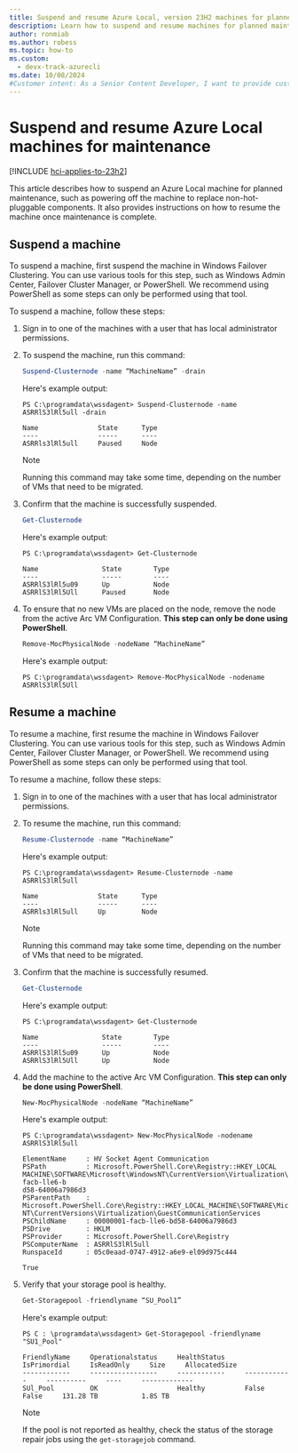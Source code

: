 ```yaml
---
title: Suspend and resume Azure Local, version 23H2 machines for planned maintenance operations
description: Learn how to suspend and resume machines for planned maintenance operations.
author: ronmiab
ms.author: robess
ms.topic: how-to
ms.custom:
  - devx-track-azurecli
ms.date: 10/08/2024
#Customer intent: As a Senior Content Developer, I want to provide customers with content and steps to help them successfully suspend and resume their machines for planned maintenance.
---
```


# Suspend and resume Azure Local machines for maintenance

[!INCLUDE [hci-applies-to-23h2](../../hci/includes/hci-applies-to-23h2.md)]

This article describes how to suspend an Azure Local machine for planned maintenance, such as powering off the machine to replace non-hot-pluggable components. It also provides instructions on how to resume the machine once maintenance is complete. 

## Suspend a machine

To suspend a machine, first suspend the machine in Windows Failover Clustering. You can use various tools for this step, such as Windows Admin Center, Failover Cluster Manager, or PowerShell. We recommend using PowerShell as some steps can only be performed using that tool.

To suspend a machine, follow these steps:

1. Sign in to one of the machines with a user that has local administrator permissions.
1. To suspend the machine, run this command:

    ```powershell
    Suspend-Clusternode -name “MachineName” -drain
    ```

    Here's example output:

    ```console
    PS C:\programdata\wssdagent> Suspend-Clusternode -name ASRRlS3lRl5ull -drain

    Name               State      Type
    ----               -----      ----
    ASRRls3lRl5ull     Paused     Node
    ```

    > [!NOTE]
    > Running this command may take some time, depending on the number of VMs that need to be migrated.

1. Confirm that the machine is successfully suspended.

    ```powershell
    Get-Clusternode
    ```

    Here's example output:

    ```console
    PS C:\programdata\wssdagent> Get-Clusternode

    Name                State        Type
    ----                -----        ----
    ASRRlS3lRl5u09      Up           Node
    ASRRlS3lRl5Ull      Paused       Node
    ```

1. To ensure that no new VMs are placed on the node, remove the node from the active Arc VM Configuration. **This step can only be done using PowerShell**.

    ```powershell
    Remove-MocPhysicalNode -nodeName “MachineName”
    ```

    Here's example output:

    ```console
    PS C:\programdata\wssdagent> Remove-MocPhysicalNode -nodename ASRRlS3lRl5Ull
    ```

## Resume a machine

To resume a machine, first resume the machine in Windows Failover Clustering. You can use various tools for this step, such as Windows Admin Center, Failover Cluster Manager, or PowerShell. We recommend using PowerShell as some steps can only be performed using that tool.

To resume a machine, follow these steps:

1. Sign in to one of the machines with a user that has local administrator permissions.
1. To resume the machine, run this command:

    ```powershell
    Resume-Clusternode -name “MachineName” 
    ```

    Here's example output:

    ```console
    PS C:\programdata\wssdagent> Resume-Clusternode -name ASRRlS3lRl5ull

    Name               State      Type
    ----               -----      ----
    ASRRls3lRl5ull     Up         Node
    ```

    > [!NOTE]
    > Running this command may take some time, depending on the number of VMs that need to be migrated.

1. Confirm that the machine is successfully resumed.

    ```powershell
    Get-Clusternode
    ```

    Here's example output:

    ```console
    PS C:\programdata\wssdagent> Get-Clusternode

    Name                State        Type
    ----                -----        ----
    ASRRlS3lRl5u09      Up           Node
    ASRRlS3lRl5Ull      Up           Node
    ```

1. Add the machine to the active Arc VM Configuration. **This step can only be done using PowerShell**.

    ```powershell
    New-MocPhysicalNode -nodeName “MachineName”
    ```

    Here's example output:

    ```console
    PS C:\programdata\wssdagent> New-MocPhysicalNode -nodename ASRRlS3lRl5ull
    
    ElementName     : HV Socket Agent Communication
    PSPath          : Microsoft.PowerShell.Core\Registry::HKEY_LOCAL MACHINE\SOFTWARE\Microsoft\WindowsNT\CurrentVersion\Virtualization\GuestCommunicationServices\00000001-facb-lle6-b
    d58-64006a7986d3
    PSParentPath    : Microsoft.PowerShell.Core\Registry::HKEY_LOCAL_MACHINE\SOFTWARE\Microsoft\Windows NT\CurrentVersions\Virtualization\GuestCommunicationServices
    PSChildName     : 00000001-facb-lle6-bd58-64006a7986d3
    PSDrive         : HKLM
    PSProvider      : Microsoft.PowerShell.Core\Registry
    PSComputerName  : ASRRlS3lRl5ull
    RunspaceId      : 05c0eaad-0747-4912-a6e9-el09d975c444

    True
    ```

1. Verify that your storage pool is healthy.

    ```powershell
    Get-Storagepool -friendlyname “SU_Pool1”
    ```

    Here's example output:

    ```console
    PS C : \programdata\wssdagent> Get-Storagepool -friendlyname "SU1_Pool"

    FriendlyName     Operationalstatus     HealthStatus     IsPrimordial     IsReadOnly     Size     AllocatedSize 
    ------------     -----------------     ------------     ------------     ----------     ----     -------------
    SUl_Pool         OK                    Healthy          False            False     131.28 TB           1.8S TB
    ```

    > [!NOTE]
    > If the pool is not reported as healthy, check the status of the storage repair jobs using the `get-storagejob` command.